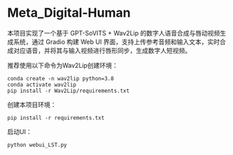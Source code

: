# Meta_Digital-Human

本项目实现了一个基于 GPT-SoVITS + Wav2Lip 的数字人语音合成与唇动视频生成系统，通过 Gradio 构建 Web UI 界面，支持上传参考音频和输入文本，实时合成对应语音，并将其与输入视频进行唇形同步，生成数字人短视频。

推荐使用以下命令为Wav2Lip创建环境：

    conda create -n wav2lip python=3.8
    conda activate wav2lip
    pip install -r Wav2Lip/requirements.txt

创建本项目环境：

    pip install -r requirements.txt

启动UI：

    python webui_LST.py
